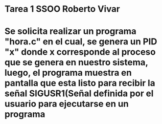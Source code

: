 # Tarea 1 SSOO Roberto Vivar
# Se solicita realizar un programa "hora.c" en el cual, se genera un PID "x" donde x corresponde al proceso que se genera en nuestro sistema, luego, el programa muestra en pantalla que esta listo para recibir la señal SIGUSR1(Señal definida por el usuario para ejecutarse en un programa 
